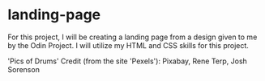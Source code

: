 # landing-page
For this project, I will be creating a landing page from a design given to me by the Odin Project. I will utilize my HTML and CSS skills for this project.

'Pics of Drums' Credit (from the site 'Pexels'):
Pixabay, 
Rene Terp, 
Josh Sorenson

